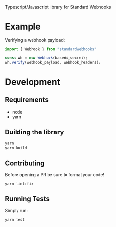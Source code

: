 Typescript/Javascript library for Standard Webhooks 

# Example

Verifying a webhook payload:

```javascript
import { Webhook } from "standardwebhooks"

const wh = new Webhook(base64_secret);
wh.verify(webhook_payload, webhook_headers);
```

# Development

## Requirements

 - node
 - yarn

## Building the library
```sh
yarn
yarn build
```

## Contributing

Before opening a PR be sure to format your code!

```sh
yarn lint:fix
```

## Running Tests

Simply run:

```sh
yarn test
```
